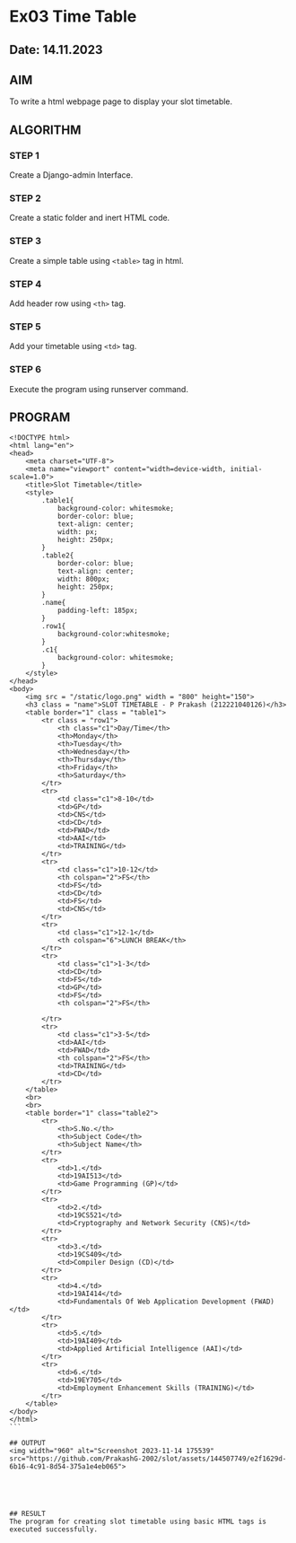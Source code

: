 # Ex03 Time Table
## Date: 14.11.2023

## AIM
To write a html webpage page to display your slot timetable.

## ALGORITHM
### STEP 1
Create a Django-admin Interface.

### STEP 2
Create a static folder and inert HTML code.

### STEP 3
Create a simple table using ```<table>``` tag in html.

### STEP 4
Add header row using ```<th>``` tag.

### STEP 5
Add your timetable using ```<td>``` tag.

### STEP 6
Execute the program using runserver command.

## PROGRAM
````
<!DOCTYPE html>
<html lang="en">
<head>
    <meta charset="UTF-8">
    <meta name="viewport" content="width=device-width, initial-scale=1.0">
    <title>Slot Timetable</title>
    <style>
        .table1{
            background-color: whitesmoke;
            border-color: blue;
            text-align: center;
            width: px;
            height: 250px;
        }
        .table2{
            border-color: blue;
            text-align: center;
            width: 800px;
            height: 250px; 
        }
        .name{
            padding-left: 185px;
        }
        .row1{
            background-color:whitesmoke;
        }
        .c1{
            background-color: whitesmoke;
        }
    </style>
</head>
<body>
    <img src = "/static/logo.png" width = "800" height="150">
    <h3 class = "name">SLOT TIMETABLE - P Prakash (212221040126)</h3>
    <table border="1" class = "table1">
        <tr class = "row1">
            <th class="c1">Day/Time</th>
            <th>Monday</th>
            <th>Tuesday</th>
            <th>Wednesday</th>
            <th>Thursday</th>
            <th>Friday</th>
            <th>Saturday</th>
        </tr>
        <tr>
            <td class="c1">8-10</td>
            <td>GP</td>
            <td>CNS</td>
            <td>CD</td>
            <td>FWAD</td>
            <td>AAI</td>
            <td>TRAINING</td>
        </tr>
        <tr>
            <td class="c1">10-12</td>
            <th colspan="2">FS</th>
            <td>FS</td>
            <td>CD</td>
            <td>FS</td>
            <td>CNS</td>
        </tr>
        <tr>
            <td class="c1">12-1</td>
            <th colspan="6">LUNCH BREAK</th>
        </tr>
        <tr>
            <td class="c1">1-3</td>
            <td>CD</td>
            <td>FS</td>
            <td>GP</td>
            <td>FS</td>
            <th colspan="2">FS</th>
            
        </tr>
        <tr>
            <td class="c1">3-5</td>
            <td>AAI</td>
            <td>FWAD</td>
            <th colspan="2">FS</th>
            <td>TRAINING</td>
            <td>CD</td>
        </tr>
    </table>
    <br>
    <br>
    <table border="1" class="table2">
        <tr>
            <th>S.No.</th>
            <th>Subject Code</th>
            <th>Subject Name</th>
        </tr>
        <tr>
            <td>1.</td>
            <td>19AI513</td>
            <td>Game Programming (GP)</td>
        </tr>
        <tr>
            <td>2.</td>
            <td>19CS521</td>
            <td>Cryptography and Network Security (CNS)</td>
        </tr>
        <tr>
            <td>3.</td>
            <td>19CS409</td>
            <td>Compiler Design (CD)</td>
        </tr>
        <tr>
            <td>4.</td>
            <td>19AI414</td>
            <td>Fundamentals Of Web Application Development (FWAD)</td>
        </tr>
        <tr>
            <td>5.</td>
            <td>19AI409</td>
            <td>Applied Artificial Intelligence (AAI)</td>
        </tr>
        <tr>
            <td>6.</td>
            <td>19EY705</td>
            <td>Employment Enhancement Skills (TRAINING)</td>
        </tr>
    </table>
</body>
</html>
```

## OUTPUT
<img width="960" alt="Screenshot 2023-11-14 175539" src="https://github.com/PrakashG-2002/slot/assets/144507749/e2f1629d-6b16-4c91-8d54-375a1e4eb065">





## RESULT
The program for creating slot timetable using basic HTML tags is executed successfully.
